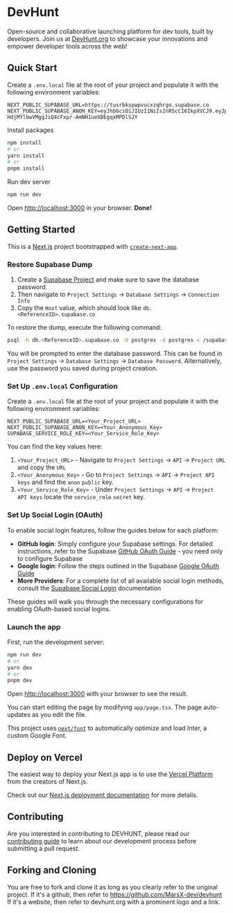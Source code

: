 # DevHunt

Open-source and collaborative launching platform for dev tools, built by developers. Join us at [DevHunt.org](https://devhunt.org) to showcase your innovations and empower developer tools across the web!

## Quick Start

Create a `.env.local` file at the root of your project and populate it with the following environment variables:

```
NEXT_PUBLIC_SUPABASE_URL=https://tusrbkspwpvucxzqhrgo.supabase.co
NEXT_PUBLIC_SUPABASE_ANON_KEY=eyJhbGciOiJIUzI1NiIsInR5cCI6IkpXVCJ9.eyJpc3MiOiJzdXBhYmFzZSIsInJlZiI6InR1c3Jia3Nwd3B2dWN4enFocmdvIiwicm9sZSI6ImFub24iLCJpYXQiOjE2OTYyNzI2OTUsImV4cCI6MjAxMTg0ODY5NX0.-HdjMYlbwVMggJiQ4cFxpr-AmNH1ueXBEgqxMPDlSJY
```

Install packages

```bash
npm install
# or
yarn install
# or
pnpm install
```

Run dev server

```bash
npm run dev
```

Open [http://localhost:3000](http://localhost:3000) in your browser. **Done!**


## Getting Started

This is a [Next.js](https://nextjs.org/) project bootstrapped with [`create-next-app`](https://github.com/vercel/next.js/tree/canary/packages/create-next-app).

### Restore Supabase Dump

1. Create a [Supabase Project](https://supabase.com/dashboard/projects) and make sure to save the database password. 
2. Then navigate to `Project Settings` -> `Database Settings` -> `Connection Info`
3. Copy the `Host` value, which should look like `db.<ReferenceID>.supabase.co`

To restore the dump, execute the following command:

```bash
psql -h db.<ReferenceID>.supabase.co -U postgres -d postgres < /supabase/dump.sql
```

You will be prompted to enter the database password. This can be found in `Project Settings` -> `Database Settings` -> `Database Password`. Alternatively, use the password you saved during project creation.

### Set Up `.env.local` Configuration

Create a `.env.local` file at the root of your project and populate it with the following environment variables:

```
NEXT_PUBLIC_SUPABASE_URL=<Your_Project_URL>
NEXT_PUBLIC_SUPABASE_ANON_KEY=<Your_Anonymous_Key>
SUPABASE_SERVICE_ROLE_KEY=<Your_Service_Role_Key>
```

You can find the key values here:
1. `<Your_Project_URL>` -  Navigate to `Project Settings` -> `API` -> `Project URL` and copy the `URL`
2. `<Your_Anonymous_Key>` - Go to `Project Settings` -> `API` -> `Project API keys` and find the `anon` `public` key.
3. `<Your_Service_Role_Key>` - Under `Project Settings` -> `API` -> `Project API keys` locate the `service_role` `secret` key.

### Set Up Social Login (OAuth)

To enable social login features, follow the guides below for each platform:
- **GitHub login**: Simply configure your Supabase settings. For detailed instructions, refer to the Supabase [GitHub OAuth Guide](https://supabase.com/docs/guides/auth/social-login/auth-github) - you need only to configure Supabase
- **Google login**: Follow the steps outlined in the Supabase [Google OAuth Guide](https://supabase.com/docs/guides/auth/social-login/auth-google)
- **More Providers**: For a complete list of all available social login methods, consult the [Supabase Social Login](https://supabase.com/docs/guides/auth/social-login) documentation

These guides will walk you through the necessary configurations for enabling OAuth-based social logins.

### Launch the app

First, run the development server:

```bash
npm run dev
# or
yarn dev
# or
pnpm dev
```

Open [http://localhost:3000](http://localhost:3000) with your browser to see the result.

You can start editing the page by modifying `app/page.tsx`. The page auto-updates as you edit the file.

This project uses [`next/font`](https://nextjs.org/docs/basic-features/font-optimization) to automatically optimize and load Inter, a custom Google Font.

## Deploy on Vercel

The easiest way to deploy your Next.js app is to use the [Vercel Platform](https://vercel.com/new?utm_medium=default-template&filter=next.js&utm_source=create-next-app&utm_campaign=create-next-app-readme) from the creators of Next.js.

Check out our [Next.js deployment documentation](https://nextjs.org/docs/deployment) for more details.

## Contributing

Are you interested in contributing to DEVHUNT, please read our [contributing guide](https://github.com/Dev-Ahmadubah/devhunt/blob/main/CONTRIBUTING.md) to learn about our development process before submitting a pull request.

## Forking and Cloning

You are free to fork and clone it as long as you clearly refer to the original project. 
If it's a github, then refer to https://github.com/MarsX-dev/devhunt 
If it's a website, then refer to devhunt.org with a prominent logo and a link.
